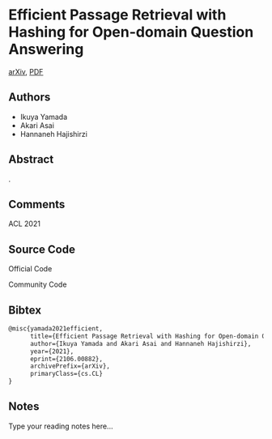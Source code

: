 
# Efficient Passage Retrieval with Hashing for Open-domain Question Answering

[arXiv](https://arxiv.org/abs/2106.0882), [PDF](https://arxiv.org/pdf/2106.0882.pdf)

## Authors

- Ikuya Yamada
- Akari Asai
- Hannaneh Hajishirzi

## Abstract

.

## Comments

ACL 2021

## Source Code

Official Code



Community Code



## Bibtex

```tex
@misc{yamada2021efficient,
      title={Efficient Passage Retrieval with Hashing for Open-domain Question Answering}, 
      author={Ikuya Yamada and Akari Asai and Hannaneh Hajishirzi},
      year={2021},
      eprint={2106.00882},
      archivePrefix={arXiv},
      primaryClass={cs.CL}
}
```

## Notes

Type your reading notes here...

